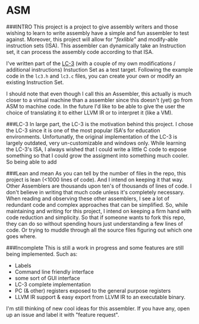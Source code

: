 ASM
===========

###INTRO
This project is a project to give assembly writers and those wishing to learn to write assembly have a simple and fun assembler to test against. Moreover, this project will allow for "*fexlible*" and modify-able instruction sets (ISA). This assembler can dynamically take an Instruction set, it can process the assembly code according to that ISA.

I've written part of the [LC-3](https://en.wikipedia.org/wiki/LC3) (with a couple of my own modifications / additional instructions) Instuction Set as a test target. Following the example code in the `lc3.h` and `lc3.c` files, you can create your own or modify an existing Instruction Set. 

I should note that even though I call this an Assembler, this actually is much closer to a virtual machine than a assembler since this doesn't (yet) go from ASM to machine code. In the future I'd like to be able to give the user the choice of translating it to either LLVM IR or to interpret it (like a VM).

###LC-3
In large part, the LC-3 is the motivation behind this project. I chose the LC-3 since it is one of the most popular ISA's for education environments. Unfortunatly, the original implementation of the LC-3 is largely outdated, very un-customizable and windows only. While learning the LC-3's ISA, I always wished that I could write a little C code to expose something so that I could grow the assigment into something much cooler. So being able to add

###Lean and mean
As you can tell by the number of files in the repo, this project is lean (<1000 lines of code). And I intend on keeping it that way. Other Assemblers are thousands upon ten's of thousands of lines of code. I don't believe in writing that much code unless it's completely necessary. When reading and observing these other assemblers, I see a lot of redundant code and complex approaches that can be simplified. So, while maintaining and writing for this project, I intend on keeping a firm hand with code reduction and simplicity. So that if someone wants to fork this repo, they can do so without spending hours just understanding a few lines of code. Or trying to muddle through all the source files figuring out which one goes where.

###Incomplete
This is still a work in progress and some features are still being implemented. Such as:

- Labels
- Command line friendly interface
- some sort of GUI interface
- LC-3 complete implementation
- PC (& other) registers exposed to the general purpose registers
- LLVM IR support & easy export from LLVM IR to an executable binary.

I'm still thinking of new cool ideas for this assembler. If you have any, open up an issue and label it with "feature request".

